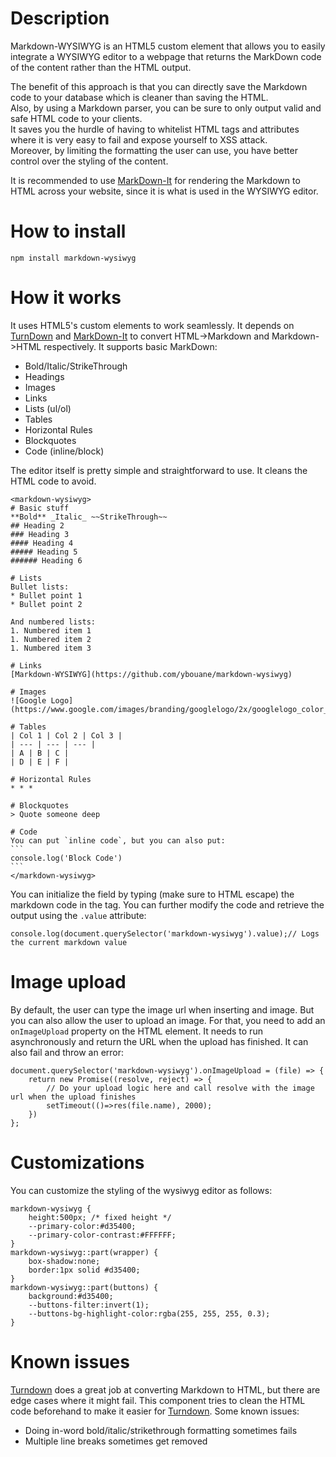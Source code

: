 Description
===========

Markdown-WYSIWYG is an HTML5 custom element that allows you to easily integrate a WYSIWYG editor to a webpage that returns the MarkDown code of the content rather than the HTML output.

The benefit of this approach is that you can directly save the Markdown code to your database which is cleaner than saving the HTML.  
Also, by using a Markdown parser, you can be sure to only output valid and safe HTML code to your clients.  
It saves you the hurdle of having to whitelist HTML tags and attributes where it is very easy to fail and expose yourself to XSS attack.  
Moreover, by limiting the formatting the user can use, you have better control over the styling of the content.

It is recommended to use [MarkDown-It](https://github.com/markdown-it/markdown-it) for rendering the Markdown to HTML across your website, since it is what is used in the WYSIWYG editor.

How to install
==============

```
npm install markdown-wysiwyg
```

How it works
============

It uses HTML5's custom elements to work seamlessly. It depends on [TurnDown](https://github.com/domchristie/turndown) and [MarkDown-It](https://github.com/markdown-it/markdown-it) to convert HTML->Markdown and Markdown->HTML respectively. It supports basic MarkDown:

*   Bold/Italic/StrikeThrough
*   Headings
*   Images
*   Links
*   Lists (ul/ol)
*   Tables
*   Horizontal Rules
*   Blockquotes
*   Code (inline/block)

The editor itself is pretty simple and straightforward to use. It cleans the HTML code to avoid.

````
<markdown-wysiwyg>
# Basic stuff
**Bold** _Italic_ ~~StrikeThrough~~
## Heading 2
### Heading 3
#### Heading 4
##### Heading 5
###### Heading 6

# Lists
Bullet lists:
* Bullet point 1
* Bullet point 2

And numbered lists:
1. Numbered item 1
1. Numbered item 2
1. Numbered item 3

# Links
[Markdown-WYSIWYG](https://github.com/ybouane/markdown-wysiwyg)

# Images
![Google Logo](https://www.google.com/images/branding/googlelogo/2x/googlelogo_color_92x30dp.png)

# Tables
| Col 1 | Col 2 | Col 3 |
| --- | --- | --- |
| A | B | C |
| D | E | F |

# Horizontal Rules
* * *

# Blockquotes
> Quote someone deep

# Code
You can put `inline code`, but you can also put:
```
console.log('Block Code')
```
</markdown-wysiwyg>
````

You can initialize the field by typing (make sure to HTML escape) the markdown code in the tag. You can further modify the code and retrieve the output using the `.value` attribute:

```
console.log(document.querySelector('markdown-wysiwyg').value);// Logs the current markdown value
```

Image upload
============

By default, the user can type the image url when inserting and image. But you can also allow the user to upload an image. For that, you need to add an `onImageUpload` property on the HTML element. It needs to run asynchronously and return the URL when the upload has finished. It can also fail and throw an error:

```
document.querySelector('markdown-wysiwyg').onImageUpload = (file) => {
	return new Promise((resolve, reject) => {
		// Do your upload logic here and call resolve with the image url when the upload finishes
		setTimeout(()=>res(file.name), 2000);
	})
};
```

Customizations
============
You can customize the styling of the wysiwyg editor as follows:
```
markdown-wysiwyg {
	height:500px; /* fixed height */
	--primary-color:#d35400;
	--primary-color-contrast:#FFFFFF;
}
markdown-wysiwyg::part(wrapper) {
	box-shadow:none;
	border:1px solid #d35400;
}
markdown-wysiwyg::part(buttons) {
	background:#d35400;
	--buttons-filter:invert(1);
	--buttons-bg-highlight-color:rgba(255, 255, 255, 0.3);
}

```

Known issues
============

[Turndown](https://github.com/domchristie/turndown) does a great job at converting Markdown to HTML, but there are edge cases where it might fail. This component tries to clean the HTML code beforehand to make it easier for [Turndown](https://github.com/domchristie/turndown). Some known issues:
*   Doing in-word bold/italic/strikethrough formatting sometimes fails
*   Multiple line breaks sometimes get removed

